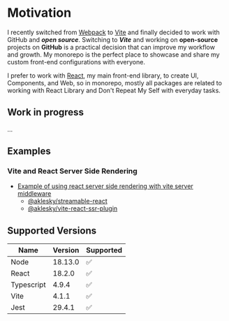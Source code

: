 # Motivation

I recently switched from [Webpack](https://webpack.js.org/) to [Vite](https://vitejs.dev) and finally decided to work with GitHub and ***open source***.
Switching to ***Vite*** and working on **open-source** projects on **GitHub** is a practical decision that can improve my workflow and growth.
My monorepo is the perfect place to showcase and share my custom front-end configurations with everyone.

I prefer to work with [React](https://reactjs.org/), my main front-end library, to create UI, Components, and Web, so in monorepo, mostly all packages are related to working with React Library and Don't Repeat My Self with everyday tasks.

## Work in progress

...

## Examples

### Vite and React Server Side Rendering

* [Example of using react server side rendering with vite server middleware](https://github.com/aklesky/node-workspace/tree/master/examples/vite-config)
  * [@aklesky/streamable-react](https://github.com/aklesky/node-workspace/tree/master/packages/streamable-react)
  * [@aklesky/vite-react-ssr-plugin](https://github.com/aklesky/node-workspace/tree/master/packages/vite-react-ssr-plugin)

## Supported Versions

| Name    | Version | Supported          |
| ------- | ------- | ------------------ |
| Node    | 18.13.0 | :white_check_mark: |
| React    | 18.2.0 | :white_check_mark: |
| Typescript    | 4.9.4 | :white_check_mark: |
| Vite    | 4.1.1 | :white_check_mark: |
| Jest    | 29.4.1 | :white_check_mark: |
